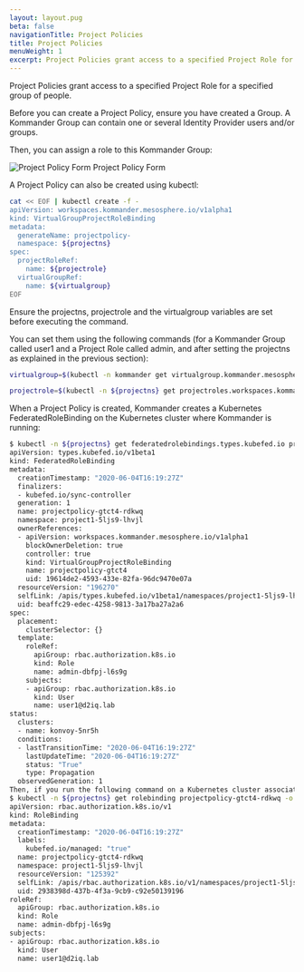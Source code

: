 ```yaml
---
layout: layout.pug
beta: false
navigationTitle: Project Policies
title: Project Policies
menuWeight: 1
excerpt: Project Policies grant access to a specified Project Role for a specified group of people.
---
```


Project Policies grant access to a specified Project Role for a specified group of people.

Before you can create a Project Policy, ensure you have created a Group. A Kommander Group can contain one or several Identity Provider users and/or groups.

Then, you can assign a role to this Kommander Group:

![Project Policy Form](/dkp/kommander/1.3/img/project-edit-policy.png)
Project Policy Form

A Project Policy can also be created using kubectl:

```bash
cat << EOF | kubectl create -f -
apiVersion: workspaces.kommander.mesosphere.io/v1alpha1
kind: VirtualGroupProjectRoleBinding
metadata:
  generateName: projectpolicy-
  namespace: ${projectns}
spec:
  projectRoleRef:
    name: ${projectrole}
  virtualGroupRef:
    name: ${virtualgroup}
EOF
```

Ensure the projectns, projectrole and the virtualgroup variables are set before executing the command.

You can set them using the following commands (for a Kommander Group called user1 and a Project Role called admin, and after setting the projectns as explained in the previous section):

```bash
virtualgroup=$(kubectl -n kommander get virtualgroup.kommander.mesosphere.io -o jsonpath='{.items[?(@.metadata.generateName=="user1-")].metadata.name}')

projectrole=$(kubectl -n ${projectns} get projectroles.workspaces.kommander.mesosphere.io -o jsonpath='{.items[?(@.metadata.generateName=="admin-")].metadata.name}')
```

When a Project Policy is created, Kommander creates a Kubernetes FederatedRoleBinding on the Kubernetes cluster where Kommander is running:

```bash
$ kubectl -n ${projectns} get federatedrolebindings.types.kubefed.io projectpolicy-gtct4-rdkwq -o yaml
apiVersion: types.kubefed.io/v1beta1
kind: FederatedRoleBinding
metadata:
  creationTimestamp: "2020-06-04T16:19:27Z"
  finalizers:
  - kubefed.io/sync-controller
  generation: 1
  name: projectpolicy-gtct4-rdkwq
  namespace: project1-5ljs9-lhvjl
  ownerReferences:
  - apiVersion: workspaces.kommander.mesosphere.io/v1alpha1
    blockOwnerDeletion: true
    controller: true
    kind: VirtualGroupProjectRoleBinding
    name: projectpolicy-gtct4
    uid: 19614de2-4593-433e-82fa-96dc9470e07a
  resourceVersion: "196270"
  selfLink: /apis/types.kubefed.io/v1beta1/namespaces/project1-5ljs9-lhvjl/federatedrolebindings/projectpolicy-gtct4-rdkwq
  uid: beaffc29-edec-4258-9813-3a17ba27a2a6
spec:
  placement:
    clusterSelector: {}
  template:
    roleRef:
      apiGroup: rbac.authorization.k8s.io
      kind: Role
      name: admin-dbfpj-l6s9g
    subjects:
    - apiGroup: rbac.authorization.k8s.io
      kind: User
      name: user1@d2iq.lab
status:
  clusters:
  - name: konvoy-5nr5h
  conditions:
  - lastTransitionTime: "2020-06-04T16:19:27Z"
    lastUpdateTime: "2020-06-04T16:19:27Z"
    status: "True"
    type: Propagation
  observedGeneration: 1
Then, if you run the following command on a Kubernetes cluster associated with the Project, you’ll see a Kubernetes RoleBinding Object, in the corresponding namespace:
$ kubectl -n ${projectns} get rolebinding projectpolicy-gtct4-rdkwq -o yaml
apiVersion: rbac.authorization.k8s.io/v1
kind: RoleBinding
metadata:
  creationTimestamp: "2020-06-04T16:19:27Z"
  labels:
    kubefed.io/managed: "true"
  name: projectpolicy-gtct4-rdkwq
  namespace: project1-5ljs9-lhvjl
  resourceVersion: "125392"
  selfLink: /apis/rbac.authorization.k8s.io/v1/namespaces/project1-5ljs9-lhvjl/rolebindings/projectpolicy-gtct4-rdkwq
  uid: 2938398d-437b-4f3a-9cb9-c92e50139196
roleRef:
  apiGroup: rbac.authorization.k8s.io
  kind: Role
  name: admin-dbfpj-l6s9g
subjects:
- apiGroup: rbac.authorization.k8s.io
  kind: User
  name: user1@d2iq.lab
```
